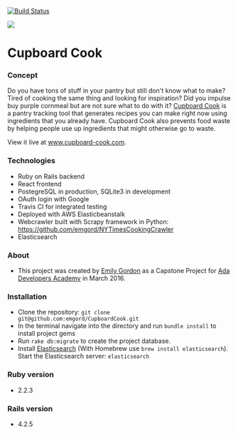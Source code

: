 [![Build Status](https://travis-ci.org/emgord/CupboardCook.svg?branch=master)](https://travis-ci.org/emgord/CupboardCook)

<a href="https://codeclimate.com/github/emgord/CupboardCook"><img src="https://codeclimate.com/github/emgord/CupboardCook/badges/gpa.svg" /></a>

# Cupboard Cook

### Concept

Do you have tons of stuff in your pantry but still don't know what to make? Tired of cooking the same thing and looking for inspiration? Did you impulse buy purple cornmeal but are not sure what to do with it? [Cupboard Cook](https://www.cupboard-cook.com/) is a pantry tracking tool that generates recipes you can make right now using ingredients that you already have. Cupboard Cook also prevents food waste by helping people use up ingredients that might otherwise go to waste.

View it live at www.cupboard-cook.com.

### Technologies

*  Ruby on Rails backend
*  React frontend
*  PostegreSQL in production, SQLite3 in development
*  OAuth login with Google
*  Travis CI for integrated testing
*  Deployed with AWS Elasticbeanstalk
*  Webcrawler built with Scrapy framework in Python: https://github.com/emgord/NYTimesCookingCrawler
*  Elasticsearch

### About
* This project was created by [Emily Gordon](https://github.com/emgord) as a Capstone Project for [Ada Developers Academy](http://adadevelopersacademy.org/) in March 2016.

### Installation
* Clone the repository: `git clone git@github.com:emgord/CupboardCook.git`  
* In the terminal navigate into the directory and run `bundle install` to install project gems
* Run `rake db:migrate` to create the project database.  
* Install [Elasticsearch](https://www.elastic.co/guide/en/elasticsearch/reference/current/setup.html) (With Homebrew use `brew install elasticsearch`). Start the Elasticsearch server: `elasticsearch`  

### Ruby version
* 2.2.3

### Rails version
* 4.2.5
